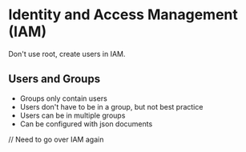 # Identity and Access Management (IAM)

Don't use root, create users in IAM.

## Users and Groups

- Groups only contain users
- Users don't have to be in a group, but not best practice
- Users can be in multiple groups
- Can be configured with json documents

// Need to go over IAM again
